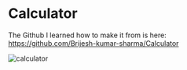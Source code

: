 # Calculator

The Github I learned how to make it from is here: https://github.com/Brijesh-kumar-sharma/Calculator

![calculator](https://user-images.githubusercontent.com/98457140/157162907-b9e8aa1b-4dff-4304-a84a-492212513511.png)
